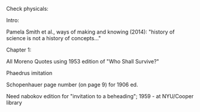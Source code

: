 
Check physicals:

Intro:

Pamela Smith et al., ways of making and knowing (2014): "history of science is not a history of concepts..."

Chapter 1:

All Moreno Quotes using 1953 edition of "Who Shall Survive?"

Phaedrus imitation

Schopenhauer page number (on page 9) for 1906 ed.

Need nabokov edition for "invitation to a beheading"; 1959 - at NYU/Cooper library
